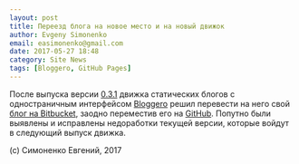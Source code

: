 ```yaml
---
layout: post
title: Переезд блога на новое место и на новый движок
author: Evgeny Simonenko
email: easimonenko@gmail.com
date: 2017-05-27 18:48
category: Site News
tags: [Bloggero, GitHub Pages]
---
```


После выпуска версии
[0.3.1](https://github.com/easimonenko/bloggero-elm-mdl/releases/tag/v0.3.1)
движка статических блогов с одностраничным интерфейсом
[Bloggero](https://github.com/easimonenko/bloggero-elm-mdl)
решил перевести на него свой
[блог на Bitbucket](https://easimonenko.bitbucket.io), заодно переместив его на
[GitHub](https://github.com/easimonenko/easimonenko.github.io). Попутно были
выявлены и исправлены недоработки текущей версии, которые войдут в следующий
выпуск движка.

<!-- end-of-lead -->

(c) Симоненко Евгений, 2017
